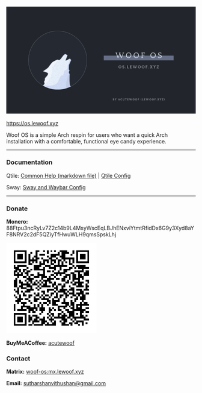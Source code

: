 ![Woof OS](0.png)

https://os.lewoof.xyz

Woof OS is a simple Arch respin for users who want a quick Arch installation with a comfortable, functional eye candy experience.

---
### Documentation
Qtile: [Common Help (markdown file)](https://os.lewoof.xyz/woofos-help.md) | [Qtile Config](https://github.com/woof-os/qtile/tree/main/doc)

Sway: [Sway and Waybar Config](https://github.com/woof-os/sway-waybar-akirapearl/tree/main/doc)

---

### Donate
**Monero:** 88Ftpu3ncRyLv7Z2c14b9L4MsyWscEqLBJhENxviYtmtRfidDx6G9y3Xyd8aYF8NRV2c2dF5QZiyTfHwuWLH9qmsSpskLhj

![Monero](monero.png)

**BuyMeACoffee:** [acutewoof](https://buymeacoffee.com/acutewoof)

### Contact
**Matrix:** [woof-os:mx.lewoof.xyz](https://matrix.to/#/#woof-os:mx.lewoof.xyz)

**Email:** sutharshanvithushan@gmail.com
